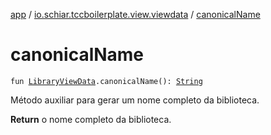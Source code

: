 [app](../index.md) / [io.schiar.tccboilerplate.view.viewdata](index.md) / [canonicalName](./canonical-name.md)

# canonicalName

`fun `[`LibraryViewData`](-library-view-data/index.md)`.canonicalName(): `[`String`](https://kotlinlang.org/api/latest/jvm/stdlib/kotlin/-string/index.html)

Método auxiliar para gerar um nome completo da biblioteca.

**Return**
o nome completo da biblioteca.

